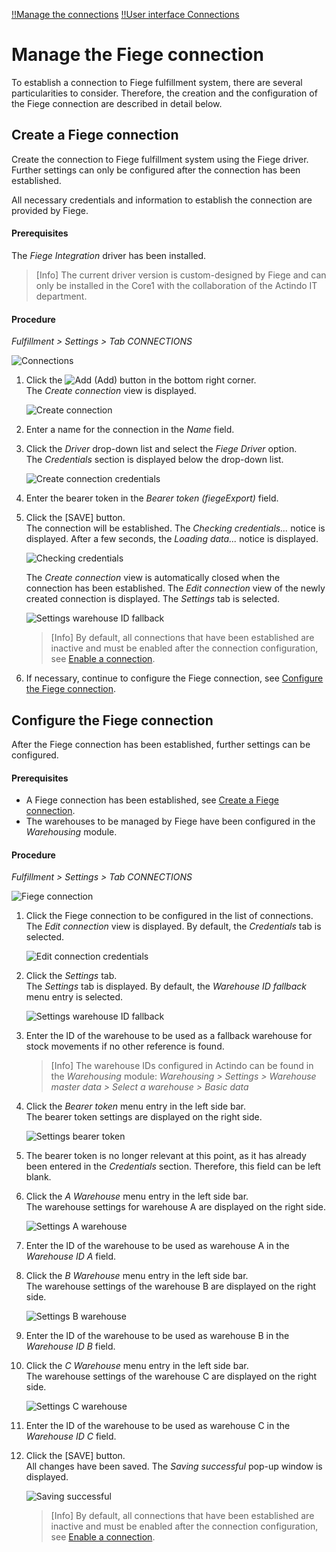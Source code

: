 [!!Manage the connections](../../Fulfillment/Integration/01_ManageConnections.md)
[!!User interface Connections](../UserInterface/01_Connections.md)

# Manage the Fiege connection

To establish a connection to Fiege fulfillment system, there are several particularities to consider. Therefore, the creation and the configuration of the Fiege connection are described in detail below.

## Create a Fiege connection

Create the connection to Fiege fulfillment system using the Fiege driver. Further settings can only be configured after the connection has been established.

All necessary credentials and information to establish the connection are provided by Fiege.

#### Prerequisites

The *Fiege Integration* driver has been installed.

> [Info] The current driver version is custom-designed by Fiege and can only be installed in the Core1 with the collaboration of the Actindo IT department.

[comment]: <> (Stand: 23.02.2023)

#### Procedure

*Fulfillment > Settings > Tab CONNECTIONS*

![Connections](../../Assets/Screenshots/Fulfillment/Settings/Connections/Connections.png "[Connections]")

1. Click the ![Add](../../Assets/Icons/Plus01.png "[Add]") (Add) button in the bottom right corner.    
    The *Create connection* view is displayed.

    ![Create connection](../../Assets/Screenshots/Fulfillment/Settings/Connections/CreateConnection.png "[Create connection]")

2. Enter a name for the connection in the *Name* field.

3. Click the *Driver* drop-down list and select the *Fiege Driver* option.  
    The *Credentials* section is displayed below the drop-down list.

    ![Create connection credentials](../../Assets/Screenshots/Fulfillment/Settings/Connections/FiegeIntegration/CreateConnectionCredentials.png "[Create connection credentials]")

4. Enter the bearer token in the *Bearer token (fiegeExport)* field.  

5. Click the [SAVE] button.  
    The connection will be established. The *Checking credentials...* notice is displayed. After a few seconds, the *Loading data...* notice is displayed.

    ![Checking credentials](../../Assets/Screenshots/Fulfillment/Settings/Connections/CheckingCredentials.png "[Checking credentials]")

    The *Create connection* view is automatically closed when the connection has been established. The *Edit connection* view of the newly created connection is displayed. The *Settings* tab is selected.

    ![Settings warehouse ID fallback](../../Assets/Screenshots/Fulfillment/Settings/Connections/FiegeIntegration/EditConnectionSettings_WarehouseIDFallback.png "[Settings warehouse ID fallback]")

    > [Info] By default, all connections that have been established are inactive and must be enabled after the connection configuration, see [Enable a connection](./01_ManageConnections.md#enable-a-connection).

6. If necessary, continue to configure the Fiege connection, see [Configure the Fiege connection](#configure-the-fiege-connection).


## Configure the Fiege connection

After the Fiege connection has been established, further settings can be configured.

#### Prerequisites

- A Fiege connection has been established, see [Create a Fiege connection](#create-a-fiege-connection).
- The warehouses to be managed by Fiege have been configured in the *Warehousing* module. 

#### Procedure

*Fulfillment > Settings > Tab CONNECTIONS*

![Fiege connection](../../Assets/Screenshots/Fulfillment/Settings/Connections/FiegeIntegration/Connections.png "[Fiege connection]")

1. Click the Fiege connection to be configured in the list of connections.  
The *Edit connection* view is displayed. By default, the *Credentials* tab is selected.

    ![Edit connection credentials](../../Assets/Screenshots/Fulfillment/Settings/Connections/FiegeIntegration/EditConnectionCredentials.png "[Edit connection credentials]")

2. Click the *Settings* tab.   
    The *Settings* tab is displayed. By default, the *Warehouse ID fallback* menu entry is selected.

    ![Settings warehouse ID fallback](../../Assets/Screenshots/Fulfillment/Settings/Connections/FiegeIntegration/EditConnectionSettings_WarehouseIDFallback.png "[Settings warehouse ID fallback]")

3. Enter the ID of the warehouse to be used as a fallback warehouse for stock movements if no other reference is found. 

    > [Info] The warehouse IDs configured in Actindo can be found in the *Warehousing* module: *Warehousing > Settings > Warehouse master data > Select a warehouse > Basic data*

4. Click the *Bearer token* menu entry in the left side bar.  
    The bearer token settings are displayed on the right side.  

    ![Settings bearer token](../../Assets/Screenshots/Fulfillment/Settings/Connections/FiegeIntegration/EditConnectionSettings_BearerToken.png "[Settings bearer token]")

5. The bearer token is no longer relevant at this point, as it has already been entered in the *Credentials* section. Therefore, this field can be left blank.  

[comment]: <> (Feedback von Development: Bearer token wird aus den Settings in Zukunft abgebaut und nur noch in den Credentials angezeigt werden. Da noch in UI angezeigt, ist es hier noch beschrieben. Text anpassen bzw. löschen, wenn abgebaut.)

6. Click the *A Warehouse* menu entry in the left side bar.  
    The warehouse settings for warehouse A are displayed on the right side.  

    ![Settings A warehouse](../../Assets/Screenshots/Fulfillment/Settings/Connections/FiegeIntegration/EditConnectionSettings_AWarehouse.png "[Settings A warehouse]")

7. Enter the ID of the warehouse to be used as warehouse A in the *Warehouse ID A* field.  

8. Click the *B Warehouse* menu entry in the left side bar.  
    The warehouse settings of the warehouse B are displayed on the right side.  

    ![Settings B warehouse](../../Assets/Screenshots/Fulfillment/Settings/Connections/FiegeIntegration/EditConnectionSettings_BWarehouse.png "[Settings B warehouse]")

9. Enter the ID of the warehouse to be used as warehouse B in the *Warehouse ID B* field.

10. Click the *C Warehouse* menu entry in the left side bar.  
    The warehouse settings of the warehouse C are displayed on the right side.  

    ![Settings C warehouse](../../Assets/Screenshots/Fulfillment/Settings/Connections/FiegeIntegration/EditConnectionSettings_CWarehouse.png "[Settings C warehouse]")

11.  Enter the ID of the warehouse to be used as warehouse C in the *Warehouse ID C* field.

12. Click the [SAVE] button.  
    All changes have been saved. The *Saving successful* pop-up window is displayed.  

    ![Saving successful](../../Assets/Screenshots/Fulfillment/Settings/Connections/SavingSuccessful.png "[Saving successful]")
  
     > [Info] By default, all connections that have been established are inactive and must be enabled after the connection configuration, see [Enable a connection](./01_ManageConnections.md#enable-a-connection).
